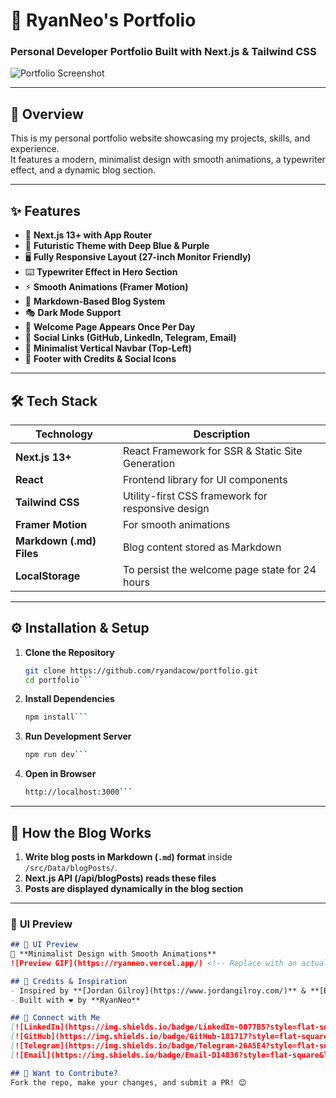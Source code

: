 # 🚀 RyanNeo's Portfolio
### Personal Developer Portfolio Built with Next.js & Tailwind CSS

![Portfolio Screenshot](https://ryanneo.vercel.app/) <!-- Replace with an actual screenshot URL if needed -->

---

## 🌟 Overview
This is my personal portfolio website showcasing my projects, skills, and experience.  
It features a modern, minimalist design with smooth animations, a typewriter effect, and a dynamic blog section.

---

## ✨ Features
- 🚀 **Next.js 13+ with App Router**
- 🎨 **Futuristic Theme with Deep Blue & Purple**
- 🖥️ **Fully Responsive Layout (27-inch Monitor Friendly)**
- ⌨️ **Typewriter Effect in Hero Section**
- ⚡ **Smooth Animations (Framer Motion)**
- 📝 **Markdown-Based Blog System**
- 🎭 **Dark Mode Support**
- 🔄 **Welcome Page Appears Once Per Day**
- 📎 **Social Links (GitHub, LinkedIn, Telegram, Email)**
- 🦾 **Minimalist Vertical Navbar (Top-Left)**
- 📜 **Footer with Credits & Social Icons**

---

## 🛠️ Tech Stack
| Technology       | Description |
|-----------------|------------|
| **Next.js 13+** | React Framework for SSR & Static Site Generation |
| **React** | Frontend library for UI components |
| **Tailwind CSS** | Utility-first CSS framework for responsive design |
| **Framer Motion** | For smooth animations |
| **Markdown (.md) Files** | Blog content stored as Markdown |
| **LocalStorage** | To persist the welcome page state for 24 hours |

---

## ⚙️ Installation & Setup
1. **Clone the Repository**
   ```sh
   git clone https://github.com/ryandacow/portfolio.git
   cd portfolio```

2. **Install Dependencies**
   ```sh
   npm install```

3. **Run Development Server**
   ```sh
   npm run dev```

4. **Open in Browser**
   ```sh
   http://localhost:3000```

---

## 📌 How the Blog Works
1. **Write blog posts in Markdown (`.md`) format** inside `/src/Data/blogPosts/`.
2. **Next.js API (/api/blogPosts) reads these files**
3.	**Posts are displayed dynamically in the blog section**

---

### 🎨 **UI Preview**
```md
## 🎨 UI Preview
🚀 **Minimalist Design with Smooth Animations**  
![Preview GIF](https://ryanneo.vercel.app/) <!-- Replace with an actual preview GIF if needed -->

## 🙏 Credits & Inspiration
- Inspired by **[Jordan Gilroy](https://www.jordangilroy.com/)** & **[Eki](https://www.eki.my.id/#Portofolio)**
- Built with ❤️ by **RyanNeo**

## 🔗 Connect with Me
[![LinkedIn](https://img.shields.io/badge/LinkedIn-0077B5?style=flat-square&logo=linkedin&logoColor=white)](https://www.linkedin.com/in/ryanneojh/)  
[![GitHub](https://img.shields.io/badge/GitHub-181717?style=flat-square&logo=github&logoColor=white)](https://github.com/ryandacow)  
[![Telegram](https://img.shields.io/badge/Telegram-26A5E4?style=flat-square&logo=telegram&logoColor=white)](https://t.me/RyanDaCow)  
[![Email](https://img.shields.io/badge/Email-D14836?style=flat-square&logo=gmail&logoColor=white)](mailto:ryanneo.jh@gmail.com)

## 🚀 Want to Contribute?
Fork the repo, make your changes, and submit a PR! 😊
